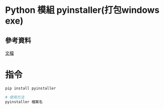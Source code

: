 # Python 模組 pyinstaller(打包windows exe)

## 參考資料

[文檔](https://pyinstaller.readthedocs.io/en/v4.10/)

# 指令

```bash
pip install pyinstaller

# 使用方法
pyinstaller 檔案名
```